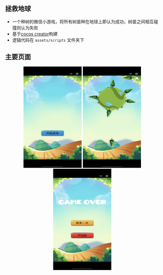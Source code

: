 ## 拯救地球

- 一个种树的微信小游戏，将所有树苗种在地球上即认为成功，树苗之间相互碰撞则认为失败
- 基于[cocos creator](https://www.cocos.com/)构建
- 逻辑代码在 `assets/scripts` 文件夹下

## 主要页面

<div align="center">
<img src="https://raw.githubusercontent.com/wispedia/save_earth/master/snapshot/begain.png" height="330" width="190" >

<img src="https://raw.githubusercontent.com/wispedia/save_earth/master/snapshot/gaming.png" height="330" width="190" >

<img src="https://raw.githubusercontent.com/wispedia/save_earth/master/snapshot/game_over.png" height="330" width="190" >

 </div>

